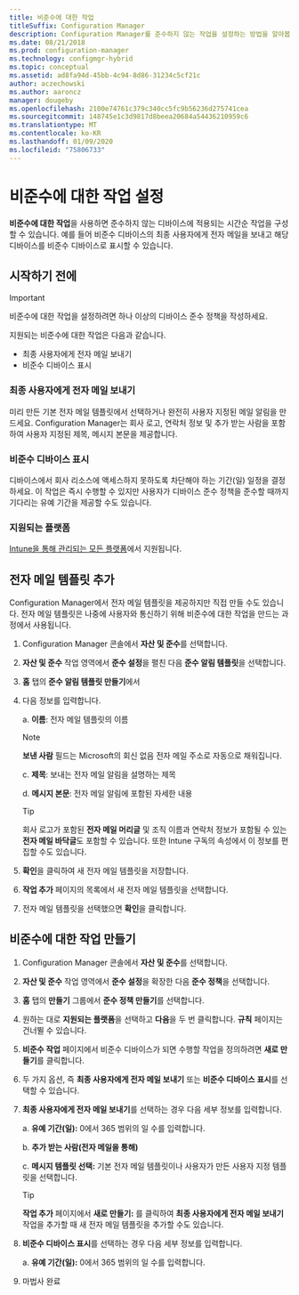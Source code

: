 ```yaml
---
title: 비준수에 대한 작업
titleSuffix: Configuration Manager
description: Configuration Manager를 준수하지 않는 작업을 설정하는 방법을 알아봅니다.
ms.date: 08/21/2018
ms.prod: configuration-manager
ms.technology: configmgr-hybrid
ms.topic: conceptual
ms.assetid: ad8fa94d-45bb-4c94-8d86-31234c5cf21c
author: aczechowski
ms.author: aaroncz
manager: dougeby
ms.openlocfilehash: 2100e74761c379c340cc5fc9b56236d275741cea
ms.sourcegitcommit: 148745e1c3d9817d8beea20684a54436210959c6
ms.translationtype: MT
ms.contentlocale: ko-KR
ms.lasthandoff: 01/09/2020
ms.locfileid: "75806733"
---
```

# <a name="set-up-actions-for-non-compliance"></a>비준수에 대한 작업 설정

**비준수에 대한 작업**을 사용하면 준수하지 않는 디바이스에 적용되는 시간순 작업을 구성할 수 있습니다. 예를 들어 비준수 디바이스의 최종 사용자에게 전자 메일을 보내고 해당 디바이스를 비준수 디바이스로 표시할 수 있습니다.



## <a name="before-you-begin"></a>시작하기 전에

> [!IMPORTANT]  
> 비준수에 대한 작업을 설정하려면 하나 이상의 디바이스 준수 정책을 작성하세요.  

지원되는 비준수에 대한 작업은 다음과 같습니다.

- 최종 사용자에게 전자 메일 보내기
- 비준수 디바이스 표시

### <a name="send-e-mail-to-end-user"></a>최종 사용자에게 전자 메일 보내기

미리 만든 기본 전자 메일 템플릿에서 선택하거나 완전히 사용자 지정된 메일 알림을 만드세요. Configuration Manager는 회사 로고, 연락처 정보 및 추가 받는 사람을 포함하여 사용자 지정된 제목, 메시지 본문을 제공합니다.

### <a name="mark-devices-non-compliant"></a>비준수 디바이스 표시

디바이스에서 회사 리소스에 액세스하지 못하도록 차단해야 하는 기간(일) 일정을 결정하세요. 이 작업은 즉시 수행할 수 있지만 사용자가 디바이스 준수 정책을 준수할 때까지 기다리는 유예 기간을 제공할 수도 있습니다.

### <a name="supported-platforms"></a>지원되는 플랫폼

[Intune을 통해 관리되는 모든 플랫폼](https://docs.microsoft.com/intune/supported-devices-browsers)에서 지원됩니다.



## <a name="to-add-an-email-template"></a>전자 메일 템플릿 추가

Configuration Manager에서 전자 메일 템플릿을 제공하지만 직접 만들 수도 있습니다. 전자 메일 템플릿은 나중에 사용자와 통신하기 위해 비준수에 대한 작업을 만드는 과정에서 사용됩니다.

1. Configuration Manager 콘솔에서 **자산 및 준수**를 선택합니다.  

2. **자산 및 준수** 작업 영역에서 **준수 설정**을 펼친 다음 **준수 알림 템플릿**을 선택합니다.  

3. **홈** 탭의 **준수 알림 템플릿 만들기**에서  

4. 다음 정보를 입력합니다.  

    a. **이름**: 전자 메일 템플릿의 이름  

    > [!Note]  
    > **보낸 사람** 필드는 Microsoft의 회신 없음 전자 메일 주소로 자동으로 채워집니다.<!--SCCMDocs issue 652-->  

    c. **제목**: 보내는 전자 메일 알림을 설명하는 제목  

    d. **메시지 본문**: 전자 메일 알림에 포함된 자세한 내용  

    > [!TIP]  
    > 회사 로고가 포함된 **전자 메일 머리글** 및 조직 이름과 연락처 정보가 포함될 수 있는 **전자 메일 바닥글**도 포함할 수 있습니다. 또한 Intune 구독의 속성에서 이 정보를 편집할 수도 있습니다.  

5. **확인**을 클릭하여 새 전자 메일 템플릿을 저장합니다.  

6. **작업 추가** 페이지의 목록에서 새 전자 메일 템플릿을 선택합니다.  

7. 전자 메일 템플릿을 선택했으면 **확인**을 클릭합니다.  



## <a name="to-create-actions-for-non-compliance"></a>비준수에 대한 작업 만들기

1. Configuration Manager 콘솔에서 **자산 및 준수**를 선택합니다.  

2. **자산 및 준수** 작업 영역에서 **준수 설정**을 확장한 다음 **준수 정책**을 선택합니다.  

3. **홈** 탭의 **만들기** 그룹에서 **준수 정책 만들기**를 선택합니다.  

4. 원하는 대로 **지원되는 플랫폼**을 선택하고 **다음**을 두 번 클릭합니다. **규칙** 페이지는 건너뛸 수 있습니다.  

5. **비준수 작업** 페이지에서 비준수 디바이스가 되면 수행할 작업을 정의하려면 **새로 만들기**를 클릭합니다.  

6. 두 가지 옵션, 즉 **최종 사용자에게 전자 메일 보내기** 또는 **비준수 디바이스 표시**를 선택할 수 있습니다.  

7. **최종 사용자에게 전자 메일 보내기**를 선택하는 경우 다음 세부 정보를 입력합니다.  

    a. **유예 기간(일):** 0에서 365 범위의 일 수를 입력합니다.  

    b. **추가 받는 사람(전자 메일을 통해)**  

    c. **메시지 템플릿 선택:** 기본 전자 메일 템플릿이나 사용자가 만든 사용자 지정 템플릿을 선택합니다.  

    > [!TIP]   
    > **작업 추가** 페이지에서 **새로 만들기:** 를 클릭하여 **최종 사용자에게 전자 메일 보내기** 작업을 추가할 때 새 전자 메일 템플릿을 추가할 수도 있습니다.  

8. **비준수 디바이스 표시**를 선택하는 경우 다음 세부 정보를 입력합니다.  

    a. **유예 기간(일):** 0에서 365 범위의 일 수를 입력합니다.  

9. 마법사 완료  

